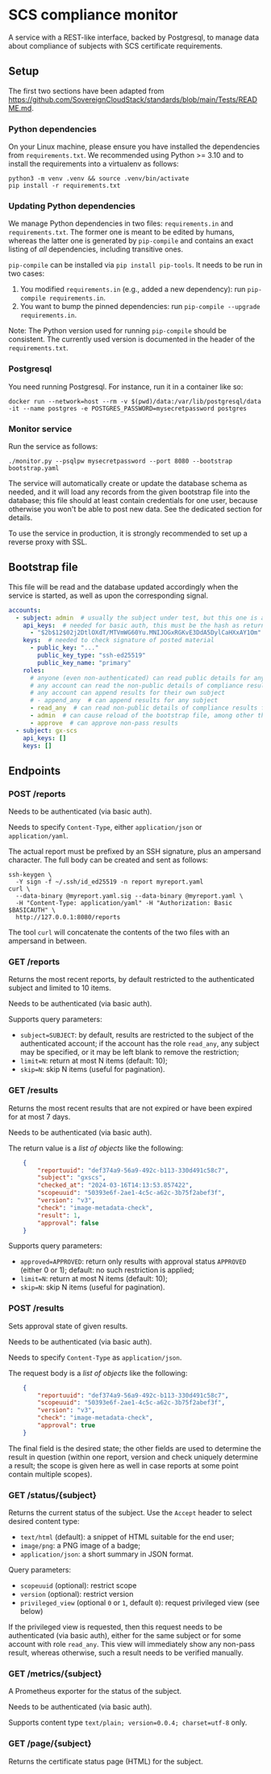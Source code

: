 # SCS compliance monitor

A service with a REST-like interface, backed by Postgresql, to manage data about compliance of subjects
with SCS certificate requirements.

## Setup

The first two sections have been adapted from
<https://github.com/SovereignCloudStack/standards/blob/main/Tests/README.md>.

### Python dependencies

On your Linux machine, please ensure you have installed the dependencies
from `requirements.txt`. We recommended using Python >= 3.10 and to install the
requirements into a virtualenv as follows:

```shell
python3 -m venv .venv && source .venv/bin/activate
pip install -r requirements.txt
```

### Updating Python dependencies

We manage Python dependencies in two files: `requirements.in` and `requirements.txt`.
The former one is meant to be edited by humans, whereas the latter one is
generated by `pip-compile` and contains an exact listing of _all_ dependencies,
including transitive ones.

`pip-compile` can be installed via `pip install pip-tools`.
It needs to be run in two cases:

1. You modified `requirements.in` (e.g., added a new dependency): run
   `pip-compile requirements.in`.
2. You want to bump the pinned dependencies: run `pip-compile --upgrade requirements.in`.

Note: The Python version used for running `pip-compile` should be consistent. The currently
used version is documented in the header of the `requirements.txt`.

### Postgresql

You need running Postgresql. For instance, run it in a container like so:

```shell
docker run --network=host --rm -v $(pwd)/data:/var/lib/postgresql/data -it --name postgres -e POSTGRES_PASSWORD=mysecretpassword postgres
```

### Monitor service

Run the service as follows:

```shell
./monitor.py --psqlpw mysecretpassword --port 8080 --bootstrap bootstrap.yaml
```

The service will automatically create or update the database schema as needed, and it will load any records
from the given bootstrap file into the database; this file should at least contain credentials for one user,
because otherwise you won't be able to post new data. See the dedicated section for details.

To use the service in production, it is strongly recommended to set up a reverse proxy with SSL.

## Bootstrap file

This file will be read and the database updated accordingly when the service is started, as well as upon the
corresponding signal.

```yaml
accounts:
  - subject: admin  # usually the subject under test, but this one is a special account
    api_keys:  # needed for basic auth, this must be the hash as returned by `crypt.crypt`
      - "$2b$12$02j2DtlOXdT/MTVmWG60Yu.MNIJOGxRGKvE3DdA5DylCaHXxAY1Om"
    keys:  # needed to check signature of posted material
      - public_key: "..."
        public_key_type: "ssh-ed25519"
        public_key_name: "primary"
    roles:
      # anyone (even non-authenticated) can read public details for any subject
      # any account can read the non-public details of compliance results of their subject
      # any account can append results for their own subject
      # - append_any  # can append results for any subject
      - read_any  # can read non-public details of compliance results for any subject
      - admin  # can cause reload of the bootstrap file, among other things
      - approve  # can approve non-pass results
  - subject: gx-scs
    api_keys: []
    keys: []
```

## Endpoints

### POST /reports

Needs to be authenticated (via basic auth).

Needs to specify `Content-Type`, either `application/json` or `application/yaml`.

The actual report must be prefixed by an SSH signature, plus an ampersand character. The full body can
be created and sent as follows:

```shell
ssh-keygen \
  -Y sign -f ~/.ssh/id_ed25519 -n report myreport.yaml
curl \
  --data-binary @myreport.yaml.sig --data-binary @myreport.yaml \
  -H "Content-Type: application/yaml" -H "Authorization: Basic $BASICAUTH" \
  http://127.0.0.1:8080/reports
```

The tool `curl` will concatenate the contents of the two files with an ampersand in between.

### GET /reports

Returns the most recent reports, by default restricted to the authenticated subject and limited to 10 items.

Needs to be authenticated (via basic auth).

Supports query parameters:

- `subject=SUBJECT`: by default, results are restricted to the subject of the authenticated account;
  if the account has the role `read_any`, any subject may be specified, or it may be left blank to remove
  the restriction;
- `limit=N`: return at most N items (default: 10);
- `skip=N`: skip N items (useful for pagination).

### GET /results

Returns the most recent results that are not expired or have been expired for at most 7 days.

Needs to be authenticated (via basic auth).

The return value is a _list of objects_ like the following:

```json
    {
        "reportuuid": "def374a9-56a9-492c-b113-330d491c58c7",
        "subject": "gxscs",
        "checked_at": "2024-03-16T14:13:53.857422",
        "scopeuuid": "50393e6f-2ae1-4c5c-a62c-3b75f2abef3f",
        "version": "v3",
        "check": "image-metadata-check",
        "result": 1,
        "approval": false
    }
```

Supports query parameters:

- `approved=APPROVED`: return only results with approval status `APPROVED` (either 0 or 1);
  default: no such restriction is applied;
- `limit=N`: return at most N items (default: 10);
- `skip=N`: skip N items (useful for pagination).

### POST /results

Sets approval state of given results.

Needs to be authenticated (via basic auth).

Needs to specify `Content-Type` as `application/json`.

The request body is a _list of objects_ like the following:

```json
    {
        "reportuuid": "def374a9-56a9-492c-b113-330d491c58c7",
        "scopeuuid": "50393e6f-2ae1-4c5c-a62c-3b75f2abef3f",
        "version": "v3",
        "check": "image-metadata-check",
        "approval": true
    }
```

The final field is the desired state; the other fields are used to determine the result in question
(within one report, version and check uniquely determine a result; the scope is given here as well
in case reports at some point contain multiple scopes).

### GET /status/{subject}

Returns the current status of the subject. Use the `Accept` header to select desired content type:

- `text/html` (default): a snippet of HTML suitable for the end user;
- `image/png`: a PNG image of a badge;
- `application/json`: a short summary in JSON format.

Query parameters:

- `scopeuuid` (optional): restrict scope
- `version` (optional): restrict version
- `privileged_view` (optional `0` or `1`, default `0`): request privileged view (see below)

If the privileged view is requested, then this request needs to be authenticated (via basic auth),
either for the same subject or for some account with role `read_any`. This view will immediately
show any non-pass result, whereas otherwise, such a result needs to be verified manually.

### GET /metrics/{subject}

A Prometheus exporter for the status of the subject.

Needs to be authenticated (via basic auth).

Supports content type `text/plain; version=0.0.4; charset=utf-8` only.

### GET /page/{subject}

Returns the certificate status page (HTML) for the subject.
